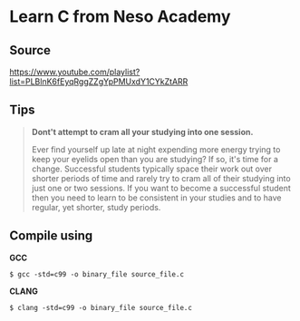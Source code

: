 # Learn C from Neso Academy

## Source

https://www.youtube.com/playlist?list=PLBlnK6fEyqRggZZgYpPMUxdY1CYkZtARR

## Tips

> **Dont't attempt to cram all your studying into one session.**
> 
> Ever find yourself up late at night expending more energy trying to keep your eyelids open than you are studying? If so, it's time for a change. Successful students typically space their work out over shorter periods of time and rarely try to cram all of their studying into just one or two sessions. If you want to become a successful student then you need to learn to be consistent in your studies and to have regular, yet shorter, study periods.

## Compile using

**GCC**

```
$ gcc -std=c99 -o binary_file source_file.c
```

**CLANG**

```
$ clang -std=c99 -o binary_file source_file.c
```
